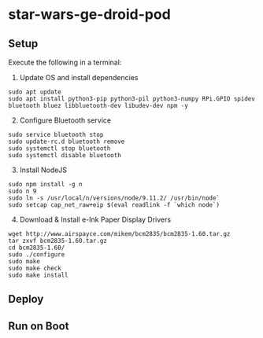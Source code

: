 # star-wars-ge-droid-pod

## Setup
Execute the following in a terminal:

1.  Update OS and install dependencies
~~~
sudo apt update
sudo apt install python3-pip python3-pil python3-numpy RPi.GPIO spidev bluetooth bluez libbluetooth-dev libudev-dev npm -y
~~~

2.  Configure Bluetooth service
~~~
sudo service bluetooth stop
sudo update-rc.d bluetooth remove
sudo systemctl stop bluetooth
sudo systemctl disable bluetooth
~~~

3. Install NodeJS
~~~
sudo npm install -g n
sudo n 9
sudo ln -s /usr/local/n/versions/node/9.11.2/ /usr/bin/node` 
sudo setcap cap_net_raw+eip $(eval readlink -f `which node`)
~~~

4. Download & Install e-Ink Paper Display Drivers
~~~
wget http://www.airspayce.com/mikem/bcm2835/bcm2835-1.60.tar.gz
tar zxvf bcm2835-1.60.tar.gz
cd bcm2835-1.60/
sudo ./configure
sudo make
sudo make check
sudo make install
~~~

## Deploy

## Run on Boot